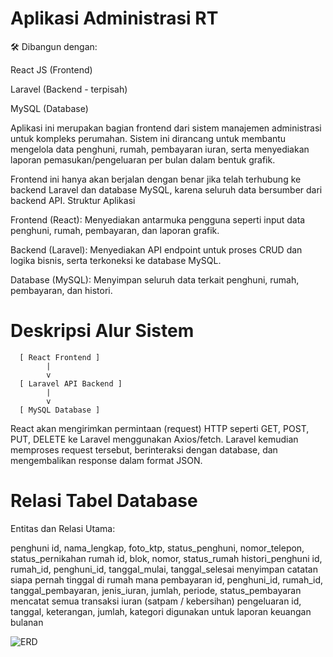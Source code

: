 # Aplikasi Administrasi RT

🛠️ Dibangun dengan:

   React JS (Frontend)

   Laravel (Backend - terpisah)

   MySQL (Database)

Aplikasi ini merupakan bagian frontend dari sistem manajemen administrasi untuk kompleks perumahan. Sistem ini dirancang untuk membantu mengelola data penghuni, rumah, pembayaran iuran, serta menyediakan laporan pemasukan/pengeluaran per bulan dalam bentuk grafik.

Frontend ini hanya akan berjalan dengan benar jika telah terhubung ke backend Laravel dan database MySQL, karena seluruh data bersumber dari backend API.
Struktur Aplikasi

   Frontend (React):
    Menyediakan antarmuka pengguna seperti input data penghuni, rumah, pembayaran, dan laporan grafik.

  Backend (Laravel):
    Menyediakan API endpoint untuk proses CRUD dan logika bisnis, serta terkoneksi ke database MySQL.

  Database (MySQL):
    Menyimpan seluruh data terkait penghuni, rumah, pembayaran, dan histori.


# Deskripsi Alur Sistem
      [ React Frontend ]
            |
            v
      [ Laravel API Backend ]
            |
            v
      [ MySQL Database ]

React akan mengirimkan permintaan (request) HTTP seperti GET, POST, PUT, DELETE ke Laravel menggunakan Axios/fetch. Laravel kemudian memproses request tersebut, berinteraksi dengan database, dan mengembalikan response dalam format JSON.

# Relasi Tabel Database
Entitas dan Relasi Utama:

   penghuni
        id, nama_lengkap, foto_ktp, status_penghuni, nomor_telepon, status_pernikahan
   rumah
        id, blok, nomor, status_rumah
   histori_penghuni
        id, rumah_id, penghuni_id, tanggal_mulai, tanggal_selesai
        menyimpan catatan siapa pernah tinggal di rumah mana
   pembayaran
        id, penghuni_id, rumah_id, tanggal_pembayaran, jenis_iuran, jumlah, periode, status_pembayaran
        mencatat semua transaksi iuran (satpam / kebersihan)
   pengeluaran
        id, tanggal, keterangan, jumlah, kategori
        digunakan untuk laporan keuangan bulanan



   ![ERD](https://github.com/user-attachments/assets/6050a874-5ea0-44b4-ac3e-159197aae991)


